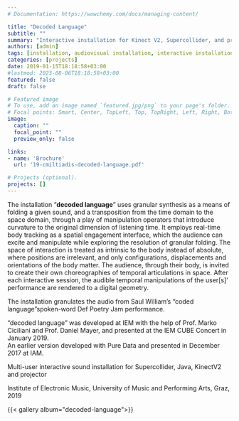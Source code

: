 ```yaml
---
# Documentation: https://wowchemy.com/docs/managing-content/

title: "Decoded Language"
subtitle: ""
summary: "Interactive installation for Kinect V2, Supercollider, and projector; IEM, 2019."
authors: [admin]
tags: [installation, audiovisual installation, interactive installation, Supercollider, fix, remove keyshot stamp]
categories: [projects]
date: 2019-01-15T18:18:58+03:00
#lastmod: 2023-08-06T18:18:58+03:00
featured: false
draft: false

# Featured image
# To use, add an image named `featured.jpg/png` to your page's folder.
# Focal points: Smart, Center, TopLeft, Top, TopRight, Left, Right, BottomLeft, Bottom, BottomRight.
image:
  caption: ""
  focal_point: ""
  preview_only: false

links:
- name: 'Brochure'
  url: '19-cmiltiadis-decoded-language.pdf'

# Projects (optional).
projects: []
---
```


The installation “**decoded language**” uses granular synthesis as a means of folding a given sound, and a transposition from the time domain to the space domain, through a play of manipulation operators that introduce curvature to the original dimension of listening time. It employs real-time body tracking as a spatial engagement interface, which the audience can excite and manipulate while exploring the resolution of granular folding. The space of interaction is treated as intrinsic to the body instead of absolute, where positions are irrelevant, and only configurations, displacements and orientations of the body matter. The audience, through their body, is invited to create their own choreographies of temporal articulations in space. After each interactive session, the audible temporal manipulations of the user[s]’ performance are rendered to a digital geometry.

The installation granulates the audio from Saul William’s “coded language”spoken-word Def Poetry Jam performance.

“decoded language” was developed at IEM with the help of Prof. Marko Ciciliani and Prof. Daniel Mayer, and presented at the IEM CUBE Concert in January 2019.  
An earlier version developed with Pure Data and presented in December 2017 at IAM.

Multi-user interactive sound installation for Supercollider, Java, KinectV2 and projector

Institute of Electronic Music, University of Music and Performing Arts, Graz, 2019


{{< gallery album="decoded-language">}}